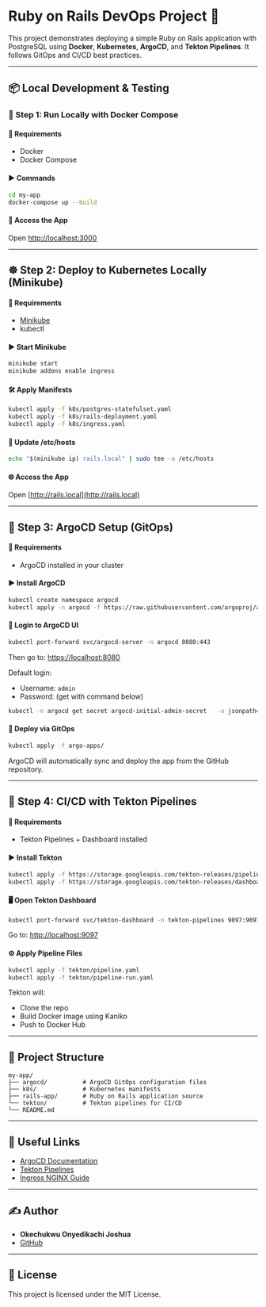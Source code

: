 # Ruby on Rails DevOps Project 🚀

This project demonstrates deploying a simple Ruby on Rails application with PostgreSQL using **Docker**, **Kubernetes**, **ArgoCD**, and **Tekton Pipelines**. It follows GitOps and CI/CD best practices.

---

## 📦 Local Development & Testing

### 🐳 Step 1: Run Locally with Docker Compose

#### 📁 Requirements
- Docker
- Docker Compose

#### ▶️ Commands
```bash
cd my-app
docker-compose up --build
```

#### 🔗 Access the App
Open [http://localhost:3000](http://localhost:3000)

---

## ☸️ Step 2: Deploy to Kubernetes Locally (Minikube)

#### 📁 Requirements
- [Minikube](https://minikube.sigs.k8s.io/)
- kubectl

#### ▶️ Start Minikube
```bash
minikube start
minikube addons enable ingress
```

#### 🛠️ Apply Manifests
```bash
kubectl apply -f k8s/postgres-statefulset.yaml
kubectl apply -f k8s/rails-deployment.yaml
kubectl apply -f k8s/ingress.yaml
```

#### 🔗 Update /etc/hosts
```bash
echo "$(minikube ip) rails.local" | sudo tee -a /etc/hosts
```

#### 🌐 Access the App
Open [http://rails.local](http://rails.local)

---

## 🚀 Step 3: ArgoCD Setup (GitOps)

#### 📁 Requirements
- ArgoCD installed in your cluster

#### ▶️ Install ArgoCD
```bash
kubectl create namespace argocd
kubectl apply -n argocd -f https://raw.githubusercontent.com/argoproj/argo-cd/stable/manifests/install.yaml
```

#### 🔐 Login to ArgoCD UI
```bash
kubectl port-forward svc/argocd-server -n argocd 8080:443
```
Then go to: [https://localhost:8080](https://localhost:8080)

Default login:
- Username: `admin`
- Password: (get with command below)

```bash
kubectl -n argocd get secret argocd-initial-admin-secret   -o jsonpath="{.data.password}" | base64 -d
```

#### 🔁 Deploy via GitOps
```bash
kubectl apply -f argo-apps/
```

ArgoCD will automatically sync and deploy the app from the GitHub repository.

---

## 🔁 Step 4: CI/CD with Tekton Pipelines

#### 📁 Requirements
- Tekton Pipelines + Dashboard installed

#### ▶️ Install Tekton
```bash
kubectl apply -f https://storage.googleapis.com/tekton-releases/pipeline/latest/release.yaml
kubectl apply -f https://storage.googleapis.com/tekton-releases/dashboard/latest/tekton-dashboard-release.yaml
```

#### 🖥️ Open Tekton Dashboard
```bash
kubectl port-forward svc/tekton-dashboard -n tekton-pipelines 9097:9097
```

Go to: [http://localhost:9097](http://localhost:9097)

#### ⚙️ Apply Pipeline Files
```bash
kubectl apply -f tekton/pipeline.yaml
kubectl apply -f tekton/pipeline-run.yaml
```

Tekton will:
- Clone the repo
- Build Docker image using Kaniko
- Push to Docker Hub

---

## 📁 Project Structure

```
my-app/
├── argocd/          # ArgoCD GitOps configuration files
├── k8s/             # Kubernetes manifests
├── rails-app/       # Ruby on Rails application source
└── tekton/          # Tekton pipelines for CI/CD
└── README.md
```

---

## 🔗 Useful Links

- [ArgoCD Documentation](https://argo-cd.readthedocs.io/en/stable/)
- [Tekton Pipelines](https://tekton.dev/docs/)
- [Ingress NGINX Guide](https://kubernetes.github.io/ingress-nginx/deploy/)

---

## ✍️ Author

- **Okechukwu Onyedikachi Joshua**
- [GitHub](https://github.com/KingMicky)

---

## 📝 License

This project is licensed under the MIT License.